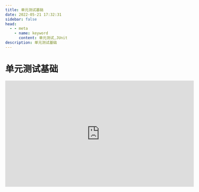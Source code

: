 ```yaml
---
title: 单元测试基础
date: 2022-05-21 17:32:31
sidebar: false
head:
  - - meta
    - name: keyword
      content: 单元测试,JUnit
description: 单元测试基础
---
```


# 单元测试基础

<iframe style='width: 600px;height: 338px' frameborder='no' allowfullscreen mozallowfullscreen webkitallowfullscreen src='https://go.plvideo.cn/front/video/preview?vid=36353145da0242c9e8c9f25d7ef1dec0_3'></iframe>
